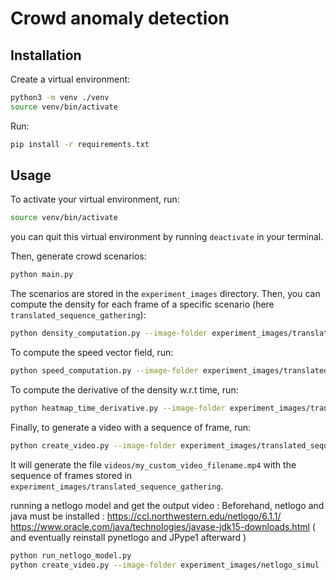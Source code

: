 # Crowd anomaly detection

## Installation
Create a virtual environment:
```bash
python3 -m venv ./venv
source venv/bin/activate
```

Run:
```bash
pip install -r requirements.txt
```

## Usage
To activate your virtual environment, run:
```bash
source venv/bin/activate
```
you can quit this virtual environment by running `deactivate` in your terminal.

Then, generate crowd scenarios:
```bash
python main.py
```

The scenarios are stored in the `experiment_images` directory. Then, you can compute the density for each frame of a specific scenario (here `translated_sequence_gathering`):

```bash
python density_computation.py --image-folder experiment_images/translated_sequence_gathering --output-folder density_experiment/translated_sequence_gathering
```

To compute the speed vector field, run:
```bash
python speed_computation.py --image-folder experiment_images/translated_sequence_gathering --output-folder speed_experiment/translated_sequence_gathering
```

To compute the derivative of the density w.r.t time, run:
```bash
python heatmap_time_derivative.py --image-folder experiment_images/translated_sequence_gathering --output-folder density_first_derivative/translated_sequence_gathering
```

Finally, to generate a video with a sequence of frame, run:
```bash
python create_video.py --image-folder experiment_images/translated_sequence_gathering --video-filename my_custom_video_filename
```

It will generate the file `videos/my_custom_video_filename.mp4` with the sequence of frames stored in `experiment_images/translated_sequence_gathering`.

running a netlogo model and get the output video :
Beforehand, netlogo and java must be installed : 
https://ccl.northwestern.edu/netlogo/6.1.1/
https://www.oracle.com/java/technologies/javase-jdk15-downloads.html
( and eventually reinstall pynetlogo and JPype1 afterward )
```bash
python run_netlogo_model.py
python create_video.py --image-folder experiment_images/netlogo_simul --video-filename netlogo_simul_vid
```
